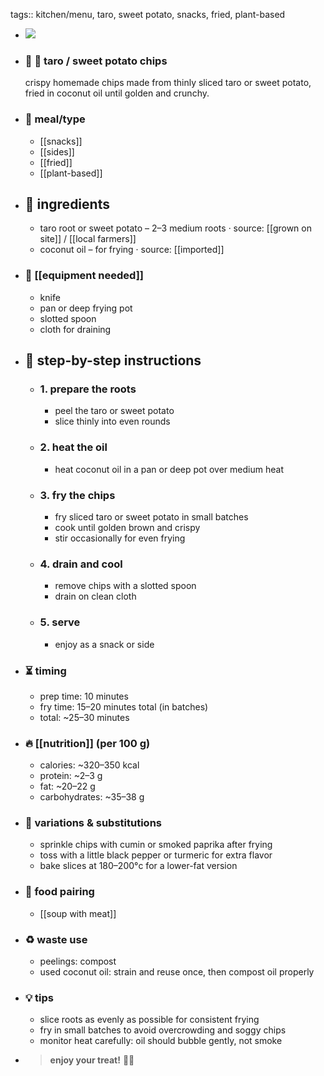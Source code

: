 tags:: kitchen/menu, taro, sweet potato, snacks, fried, plant-based

- ![](https://peach-geographical-bat-397.mypinata.cloud/ipfs/bafybeidlcgmbi5z4vvrtr7zzygzumazbyjqtjqt5kw6cwpzhvc6hmhjfoe)
- ### 🧾 🥔 taro / sweet potato chips
  crispy homemade chips made from thinly sliced taro or sweet potato, fried in coconut oil until golden and crunchy.
- ### 🍴 meal/type
	- [[snacks]]
	- [[sides]]
	- [[fried]]
	- [[plant-based]]
- ## 🍃 ingredients
	- taro root or sweet potato – 2–3 medium roots · source: [[grown on site]] / [[local farmers]]
	- coconut oil – for frying · source: [[imported]]
- ### 🔧 [[equipment needed]]
	- knife
	- pan or deep frying pot
	- slotted spoon
	- cloth for draining
- ## 📝 step-by-step instructions
	- ### 1. prepare the roots
		- peel the taro or sweet potato
		- slice thinly into even rounds
	- ### 2. heat the oil
		- heat coconut oil in a pan or deep pot over medium heat
	- ### 3. fry the chips
		- fry sliced taro or sweet potato in small batches
		- cook until golden brown and crispy
		- stir occasionally for even frying
	- ### 4. drain and cool
		- remove chips with a slotted spoon
		- drain on clean cloth
	- ### 5. serve
		- enjoy as a snack or side
- ### ⏳ timing
	- prep time: 10 minutes
	- fry time: 15–20 minutes total (in batches)
	- total: ~25–30 minutes
- ### 🔥 [[nutrition]] (per 100 g)
	- calories: ~320–350 kcal
	- protein: ~2–3 g
	- fat: ~20–22 g
	- carbohydrates: ~35–38 g
- ### 🧪 variations & substitutions
	- sprinkle chips with cumin or smoked paprika after frying
	- toss with a little black pepper or turmeric for extra flavor
	- bake slices at 180–200°c for a lower-fat version
- ### 🧭 food pairing
	- [[soup with meat]]
- ### ♻️ waste use
	- peelings: compost
	- used coconut oil: strain and reuse once, then compost oil properly
- ### 💡 tips
	- slice roots as evenly as possible for consistent frying
	- fry in small batches to avoid overcrowding and soggy chips
	- monitor heat carefully: oil should bubble gently, not smoke
- > **enjoy your treat!** 🥔🌿